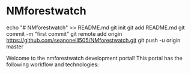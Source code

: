 # NMforestwatch
echo "# NMforestwatch" >> README.md
git init
git add README.md
git commit -m "first commit"
git remote add origin https://github.com/seanoneill505/NMforestwatch.git
git push -u origin master

Welcome to the nmforestwatch development portal!
This portal has the following workflow and technologies:

